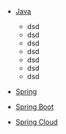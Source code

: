 - [Java](desgin-pattern/Java面试必备：手写单例模式.md)
  -    dsd
  -    dsd
  -    dsd
  -    dsd
  -    dsd
  -    dsd
  -    dsd

- [Spring]()



- [Spring Boot]()

  

- [Spring Cloud]()

